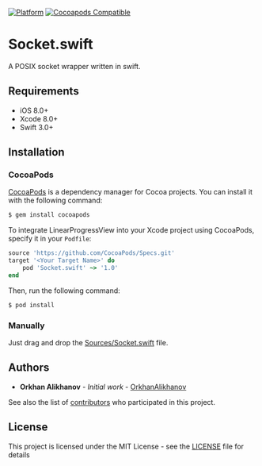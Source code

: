 [![Platform](https://img.shields.io/cocoapods/p/Socket.swift.svg?style=flat)](https://github.com/BiAtoms/Socket.swift)
[![Cocoapods Compatible](https://img.shields.io/cocoapods/v/Socket.swift.svg)](https://cocoapods.org/pods/Socket.swift)

# Socket.swift

A POSIX socket wrapper written in swift.

## Requirements

- iOS 8.0+
- Xcode 8.0+
- Swift 3.0+

## Installation

### CocoaPods

[CocoaPods](http://cocoapods.org) is a dependency manager for Cocoa projects. You can install it with the following command:

```bash
$ gem install cocoapods
```

To integrate LinearProgressView into your Xcode project using CocoaPods, specify it in your `Podfile`:

```ruby
source 'https://github.com/CocoaPods/Specs.git'
target '<Your Target Name>' do
    pod 'Socket.swift' ~> '1.0'
end
```

Then, run the following command:

```bash
$ pod install
```
### Manually
Just drag and drop the [Sources/Socket.swift](Sources/Socket.swift) file.

## Authors

* **Orkhan Alikhanov** - *Initial work* - [OrkhanAlikhanov](https://github.com/OrkhanAlikhanov)

See also the list of [contributors](https://github.com/BiAtoms/Socket.swift/contributors) who participated in this project.

## License

This project is licensed under the MIT License - see the [LICENSE](LICENSE) file for details
